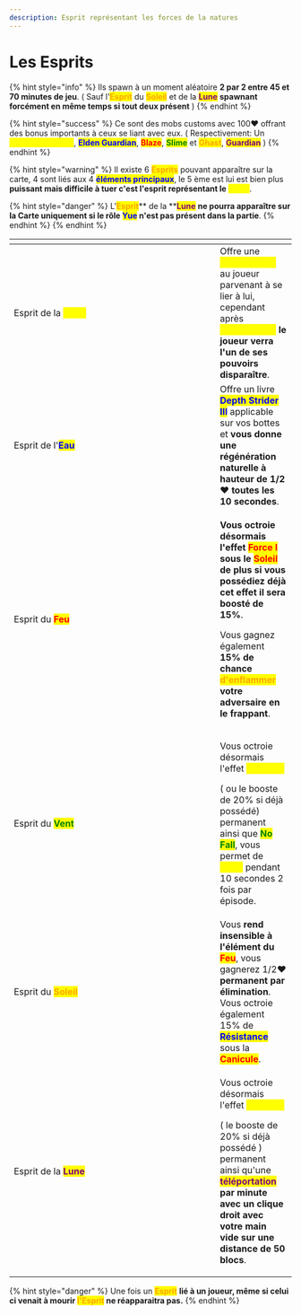 ```yaml
---
description: Esprit représentant les forces de la natures
---
```


# Les Esprits

{% hint style="info" %}
Ils spawn à un moment aléatoire **2 par 2 entre 45 et 70 minutes de jeu**. ( Sauf l'<mark style="color:orange;">**Esprit**</mark> du <mark style="color:orange;">**Soleil**</mark> et de la <mark style="color:purple;">**Lune**</mark> **spawnant forcément en même temps si tout deux présent** )
{% endhint %}

{% hint style="success" %}
Ce sont des mobs customs avec 100:heart: offrant des bonus importants à ceux se liant avec eux. ( Respectivement: Un <mark style="color:yellow;">**Wither Squelette**</mark>, <mark style="color:blue;">**Elden Guardian**</mark>, <mark style="color:red;">**Blaze**</mark>, <mark style="color:green;">**Slime**</mark> et <mark style="color:orange;">**Ghast**</mark>, <mark style="color:purple;">**Guardian**</mark>  )
{% endhint %}

{% hint style="warning" %}
Il existe 6 <mark style="color:orange;">**Esprits**</mark> pouvant apparaître sur la carte, 4 sont liés aux 4 <mark style="color:blue;">**éléments principaux**</mark>, le 5 ème est lui est bien plus **puissant mais difficile à tuer c'est l'esprit représentant le** <mark style="color:yellow;">**Soleil**</mark>.

{% hint style="danger" %}
L'<mark style="color:orange;">**Esprit**</mark>** de la **<mark style="color:purple;">**Lune**</mark> **ne pourra apparaître sur la Carte uniquement si le rôle **<mark style="color:blue;">**Yue**</mark>** n'est pas présent dans la partie**.
{% endhint %}
{% endhint %}

<table><thead><tr><th width="352"></th><th></th></tr></thead><tbody><tr><td>Esprit de la <mark style="color:yellow;"><strong>Terre</strong></mark></td><td>Offre une <mark style="color:yellow;"><strong>Résurrection</strong></mark> au joueur parvenant à se lier à lui, cependant après <mark style="color:yellow;"><strong>Résurrection</strong></mark> <strong>le joueur verra l'un de ses pouvoirs disparaître</strong>.</td></tr><tr><td>Esprit de l'<mark style="color:blue;"><strong>Eau</strong></mark></td><td>Offre un livre <mark style="color:blue;"><strong>Depth Strider III</strong></mark> applicable sur vos bottes et <strong>vous donne une régénération naturelle à hauteur de 1/2</strong><span data-gb-custom-inline data-tag="emoji" data-code="2764">❤</span> <strong>toutes les 10 secondes</strong>.</td></tr><tr><td>Esprit du <mark style="color:red;"><strong>Feu</strong></mark></td><td><p><strong>Vous octroie désormais l'effet </strong><mark style="color:red;"><strong>Force I</strong></mark><strong> sous le </strong><mark style="color:red;"><strong>Soleil</strong></mark><strong> de plus si vous possédiez déjà cet effet il sera boosté de 15%</strong>. </p><p>Vous gagnez également <strong>15% de chance </strong><mark style="color:orange;"><strong>d'enflammer</strong></mark><strong> votre adversaire en le frappant</strong>.</p></td></tr><tr><td>Esprit du <mark style="color:green;"><strong>Vent</strong></mark></td><td><p>Vous octroie désormais l'effet <mark style="color:yellow;"><strong>Vitesse I</strong></mark> </p><p>( ou le booste de 20% si déjà possédé) permanent ainsi que <mark style="color:green;"><strong>No Fall</strong></mark>, vous permet de <mark style="color:yellow;"><strong>Voler</strong></mark> pendant 10 secondes 2 fois par épisode.</p></td></tr><tr><td>Esprit du <mark style="color:orange;"><strong>Soleil</strong></mark></td><td>Vous <strong>rend insensible à l'élément du</strong> <mark style="color:red;"><strong>Feu</strong></mark>, vous gagnerez 1/2<span data-gb-custom-inline data-tag="emoji" data-code="2764">❤</span> <strong>permanent par élimination</strong>. Vous octroie également 15% de <mark style="color:blue;"><strong>Résistance</strong></mark> sous la <mark style="color:red;"><strong>Canicule</strong></mark>. </td></tr><tr><td>Esprit de la <mark style="color:purple;"><strong>Lune</strong></mark></td><td><p>Vous octroie désormais l'effet <mark style="color:yellow;"><strong>Vitesse I</strong></mark></p><p>( le booste de 20% si déjà possédé ) permanent ainsi qu'une <mark style="color:purple;"><strong>téléportation</strong></mark> <strong>par minute avec un clique droit avec votre main vide sur une distance de 50 blocs</strong>.</p></td></tr></tbody></table>

{% hint style="danger" %}
Une fois un <mark style="color:orange;">**Esprit**</mark> **lié à un joueur, même si celui ci venait à mourir **<mark style="color:orange;">**l'Esprit**</mark>** ne réapparaitra pas.**&#x20;
{% endhint %}
